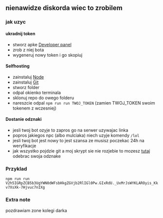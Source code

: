 

## nienawidze diskorda wiec to zrobilem

### jak uzyc
#### ukradnij token
- stworz apke [Developer panel](https://discord.com/developers/applications/) 
- zrob z niej bota
- wygeneruj nowy token i go skopiuj

#### Selfhosting
- zainstaluj [Node](https://nodejs.org/en/)
- zainstaluj [Git](https://git-scm.com/book/en/v2/Getting-Started-Installing-Git)
- stworz folder
- odpal okienko terminala
- sklonuj repo do owego folderu
- nareszcie odpal `npm run run TWOJ_TOKEN` (zamien TWOJ_TOKEN swoim tokenem z wczesniej)

#### Dostanie odznaki 
- jesli twoj bot ozyje to zapros go na serwer uzywajac linka
- popros jakiegos npc (albo mulciaka) niech uzyje komendy `/lol`
- jesli twoj bot jest nowy to jest szansa ze musisz poczekac 24h na weryfikacje 
- jak wszystko pojdzie git a moj skrypt sie nie rozjebie to mozesz [tutaj](https://discord.com/developers/active-developer) odebrac swoja odznake

### Przyklad
`npm run run V2h5IGRpZCB5b3UgYWN0dWFsbHkgZGVjb2RlIGl0Pw.GIxRdU._UxMrJsWYKLAROyis_Kkv7XsXk-7Hjvuc7nIXg`


### Extra note
pozdrawiam zone kolegi darka
